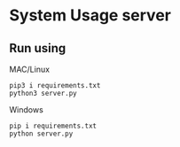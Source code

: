 # System Usage server

## Run using

MAC/Linux
```
pip3 i requirements.txt
python3 server.py
```


Windows
```
pip i requirements.txt
python server.py
```